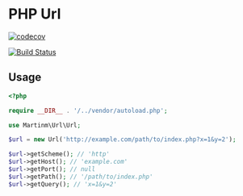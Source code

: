 PHP Url
=======

[![codecov](https://codecov.io/gh/martinmdev/php-url/branch/master/graph/badge.svg?token=82ErV88q5s)](https://codecov.io/gh/martinmdev/php-url)

[![Build Status](https://travis-ci.com/martinmdev/php-url.svg?token=deEx2ZSYokCjg5tzE2P3&branch=master)](https://travis-ci.com/martinmdev/php-url)

Usage
-----

```php
<?php

require __DIR__ . '/../vendor/autoload.php';

use Martinm\Url\Url;

$url = new Url('http://example.com/path/to/index.php?x=1&y=2');

$url->getScheme(); // 'http'
$url->getHost(); // 'example.com'
$url->getPort(); // null
$url->getPath(); // '/path/to/index.php'
$url->getQuery(); // 'x=1&y=2'
```
